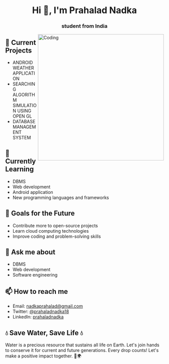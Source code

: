 <h1 align="center">Hi 👋, I'm Prahalad Nadka</h1>
<h3 align="center">student from India</h3>
<img align="right" alt="Coding" width="400" src="https://cdn.dribbble.com/users/1059583/screenshots/4171367/coding-freak.gif">



## 🔭 Current Projects

- ANDROID WEATHER APPLICATION
- SEARCHING ALGORITHM SIMULATION USING OPEN GL
- DATABASE MANAGEMENT SYSTEM

## 🌱 Currently Learning

- DBMS
- Web development
- Android application
- New programming languages and frameworks

## 🚀 Goals for the Future

- Contribute more to open-source projects
- Learn cloud computing technologies
- Improve coding and problem-solving skills

## 💬 Ask me about

- DBMS
- Web development
- Software engineering

## 📫 How to reach me

- Email: nadkaprahalad@gmail.com
- Twitter: [@prahaladnadka18](https://twitter.com/@prahaladnadka18)
- LinkedIn: [prahaladnadka](https://www.linkedin.com/in/prahaladnadka/)

## 💧 Save Water, Save Life 💧

Water is a precious resource that sustains all life on Earth. Let's join hands to conserve it for current and future generations. Every drop counts!
Let's make a positive impact together. 💙🌍





